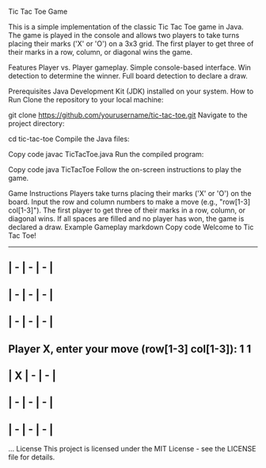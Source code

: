 Tic Tac Toe Game

This is a simple implementation of the classic Tic Tac Toe game in Java. The game is played in the console and allows two players to take turns placing their marks ('X' or 'O') on a 3x3 grid. The first player to get three of their marks in a row, column, or diagonal wins the game.

Features
Player vs. Player gameplay.
Simple console-based interface.
Win detection to determine the winner.
Full board detection to declare a draw.

Prerequisites
Java Development Kit (JDK) installed on your system.
How to Run
Clone the repository to your local machine:


git clone https://github.com/yourusername/tic-tac-toe.git
Navigate to the project directory:


cd tic-tac-toe
Compile the Java files:

Copy code
javac TicTacToe.java
Run the compiled program:

Copy code
java TicTacToe
Follow the on-screen instructions to play the game.

Game Instructions
Players take turns placing their marks ('X' or 'O') on the board.
Input the row and column numbers to make a move (e.g., "row[1-3] col[1-3]").
The first player to get three of their marks in a row, column, or diagonal wins.
If all spaces are filled and no player has won, the game is declared a draw.
Example Gameplay
markdown
Copy code
Welcome to Tic Tac Toe!

-------------
| - | - | - | 
-------------
| - | - | - | 
-------------
| - | - | - | 
-------------
Player X, enter your move (row[1-3] col[1-3]):
1 1
-------------
| X | - | - | 
-------------
| - | - | - | 
-------------
| - | - | - | 
-------------
...
License
This project is licensed under the MIT License - see the LICENSE file for details.
